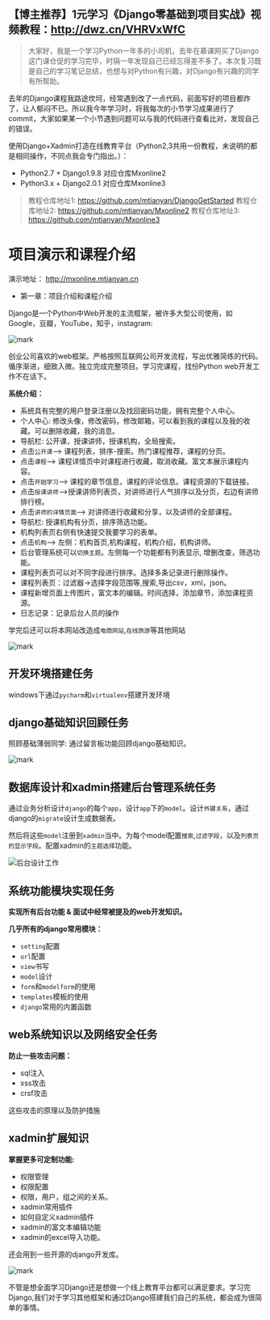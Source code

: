 ## 【博主推荐】1元学习《Django零基础到项目实战》视频教程：http://dwz.cn/VHRVxWfC

>大家好，我是一个学习Python一年多的小司机，去年在慕课网买了Django这门课仓促的学习完毕，时隔一年发现自己已经忘得差不多了。本次复习既是自己的学习笔记总结，也想与对Python有兴趣，对Django有兴趣的同学有所帮助。

去年的Django课程我路途坎坷，经常遇到改了一点代码，前面写好的项目都炸了，让人郁闷不已。所以我今年学习时，将我每次的小节学习成果进行了commit，大家如果某一个小节遇到问题可以与我的代码进行查看比对，发现自己的错误。

使用Django+Xadmin打造在线教育平台（Python2,3共用一份教程，未说明的都是相同操作，不同点我会专门指出。）：
- Python2.7 + Django1.9.8 对应仓库Mxonline2
- Python3.x + Django2.0.1 对应仓库Mxonline3

>教程仓库地址1: https://github.com/mtianyan/DjangoGetStarted
教程仓库地址2: https://github.com/mtianyan/Mxonline2
教程仓库地址3: https://github.com/mtianyan/Mxonline3

# 项目演示和课程介绍

演示地址： http://mxonline.mtianyan.cn

- 第一章：项目介绍和课程介绍

Django是一个Python中Web开发的主流框架，被许多大型公司使用，如Google，豆瓣，YouTube，知乎，instagram:

![mark](http://upload-images.jianshu.io/upload_images/1779926-417341f5f5aae70d.png?imageMogr2/auto-orient/strip%7CimageView2/2/w/1240)

创业公司喜欢的web框架。严格按照互联网公司开发流程，写出优雅简练的代码。
循序渐进，细致入微。独立完成完整项目。学习完课程，找份Python web开发工作不在话下。

**系统介绍：**

- 系统具有完整的用户登录注册以及找回密码功能，拥有完整个人中心。
- 个人中心: 修改头像，修改密码，修改邮箱，可以看到我的课程以及我的收藏。可以删除收藏，我的消息。
- 导航栏: 公开课，授课讲师，授课机构，全局搜索。
- 点击`公开课`--> 课程列表，排序-搜索。热门课程推荐，课程的分页。
- 点击`课程`--> 课程详情页中对课程进行收藏，取消收藏。富文本展示课程内容。
- 点击`开始学习`--> 课程的章节信息，课程的评论信息。课程资源的下载链接。
- 点击`授课讲师`-->授课讲师列表页，对讲师进行人气排序以及分页，右边有讲师排行榜。
- 点击`讲师的详情页面`--> 对讲师进行收藏和分享，以及讲师的全部课程。
- 导航栏: 授课机构有分页，排序筛选功能。
- 机构列表页右侧有快速提交我要学习的表单。
- 点击`机构`--> 左侧：机构首页,机构课程，机构介绍，机构讲师。
- 后台管理系统可以`切换主题`。左侧每一个功能都有列表显示, 增删改查，筛选功能。
- 课程列表页可以对不同字段进行排序。选择多条记录进行删除操作。
- 课程列表页：过滤器->选择字段范围等,搜索,导出csv，xml，json。
- 课程新增页面上传图片，富文本的编辑。时间选择，添加章节，添加课程资源。
- 日志记录：记录后台人员的操作

学完后还可以将本网站改造成`电商网站`,`在线旅游`等其他网站

![mark](http://upload-images.jianshu.io/upload_images/1779926-70c7f51301f51142.png?imageMogr2/auto-orient/strip%7CimageView2/2/w/1240)

## 开发环境搭建任务
windows下通过`pycharm`和`virtualenv`搭建开发环境

## django基础知识回顾任务

照顾基础薄弱同学: 通过留言板功能回顾django基础知识。

![mark](http://upload-images.jianshu.io/upload_images/1779926-64326bf2d8907469.png?imageMogr2/auto-orient/strip%7CimageView2/2/w/1240)

## 数据库设计和xadmin搭建后台管理系统任务

通过业务分析设计`django`的每个`app`，设计`app`下的`model`。设计`外键关系`，通过django的`migrate`设计生成数据表。

然后将这些`model`注册到`xadmin`当中。为每个model配置`搜索`,`过滤字段`，以及`列表页的显示字段`。配置xadmin的`主题选择`功能。

![后台设计工作](http://upload-images.jianshu.io/upload_images/1779926-5e9910e92bdef649.png?imageMogr2/auto-orient/strip%7CimageView2/2/w/1240)

## 系统功能模块实现任务

**实现所有后台功能 & 面试中经常被提及的web开发知识。**

**几乎所有的django常用模块：**

- `setting`配置
- `url`配置
- `view`书写
- `model`设计
- `form`和`modelform`的使用
- `templates`模板的使用
- `django`常用的内置函数

## web系统知识以及网络安全任务
**防止一些攻击问题：**

- sql注入
- xss攻击
- crsf攻击

这些攻击的原理以及防护措施

## xadmin扩展知识

**掌握更多可定制功能:**

- 权限管理
- 权限配置
- 权限，用户，组之间的关系。
- xadmin常用插件
- 如何自定义xadmin插件
- xadmin的富文本编辑功能
- xadmin的excel导入功能。

还会用到一些开源的django开发库。

![mark](http://upload-images.jianshu.io/upload_images/1779926-d8e062a44c8a7254.png?imageMogr2/auto-orient/strip%7CimageView2/2/w/1240)

不管是想全面学习Django还是想做一个线上教育平台都可以满足要求。学习完Django,我们对于学习其他框架和通过Django搭建我们自己的系统，都会成为很简单的事情。
